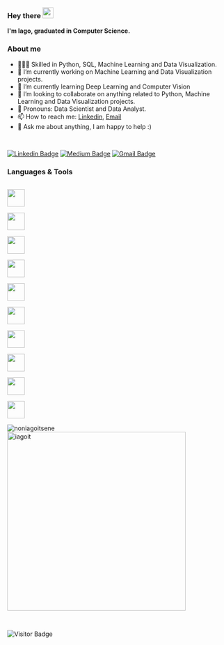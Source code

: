 ### Hey there <img src="https://media.giphy.com/media/hvRJCLFzcasrR4ia7z/giphy.gif" width="25px">

**I'm Iago, graduated in Computer Science.**

### About me
- 👨🏼‍💻 Skilled in Python, SQL, Machine Learning and Data Visualization.
- 🔭 I’m currently working on Machine Learning and Data Visualization projects.
- 🌱 I’m currently learning Deep Learning and Computer Vision
- 🤝 I’m looking to collaborate on anything related to Python, Machine Learning and Data Visualization projects.
- 🧸 Pronouns: Data Scientist and Data Analyst.
- 📫 How to reach me: [Linkedin](https://www.linkedin.com/in/iagoteixeira), [Email](mailto:iago.sty@gmail.com)
- 💬 Ask me about anything, I am happy to help :)

<br />

[![Linkedin Badge](https://img.shields.io/badge/-iagoit-blue?style=flat-square&logo=Linkedin&logoColor=white&link=https://www.linkedin.com/in/iagoteixeira)](https://www.linkedin.com/in/iagoteixeira)
[![Medium Badge](https://img.shields.io/badge/-@iagoitz-03a57a?style=flat-square&labelColor=000000&logo=Medium&link=https://iagoitz.medium.com/)](https://iagoitz.medium.com/)
[![Gmail Badge](https://img.shields.io/badge/-iago.sty@gmail.com-c14438?style=flat-square&logo=Gmail&logoColor=white&link=mailto:iago.sty@gmail.com)](mailto:iago.sty@gmail.com)

### Languages & Tools

<code> <img height="40" src="https://www.vectorlogo.zone/logos/python/python-icon.svg"> </code>
<code> <img height="40" src="https://www.vectorlogo.zone/logos/microsoft_powerbi/microsoft_powerbi-icon.svg"> </code>
<code> <img height="40" src="https://raw.githubusercontent.com/gilbarbara/logos/master/logos/tableau-icon.svg"> </code>
<code> <img height="40" src="https://www.vectorlogo.zone/logos/google_analytics/google_analytics-icon.svg"> </code>
<code> <img height="40" src="https://www.vectorlogo.zone/logos/mysql/mysql-icon.svg"> </code>
<code> <img height="40" src="https://www.vectorlogo.zone/logos/apache_hadoop/apache_hadoop-icon.svg"> </code>
<code> <img height="40" src="https://www.vectorlogo.zone/logos/mongodb/mongodb-icon.svg"> </code>
<code> <img height="40" src="https://www.vectorlogo.zone/logos/git-scm/git-scm-icon.svg"> </code>
<code> <img height="40" src="https://www.vectorlogo.zone/logos/github/github-icon.svg"> </code>
<code> <img height="40" src="https://www.vectorlogo.zone/logos/gitlab/gitlab-icon.svg"> </code>

<p><img align="left" src="https://github-readme-stats.vercel.app/api/top-langs?username=iagoit&show_icons=true&locale=en&layout=compact&theme=tokyonight&exclude_repo=ProjetoIntegrador" alt="noniagoitsene" /></p>
<p>&nbsp;<img align="center" src="https://github-readme-stats.vercel.app/api?username=iagoit&show_icons=true&locale=en&theme=tokyonight" alt="iagoit" width="410" /></p>

<br>

![Visitor Badge](https://visitor-badge.laobi.icu/badge?page_id=iagoit.iagoit)
